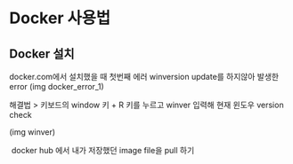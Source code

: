 # Docker 사용법

## Docker 설치

docker.com에서 설치했을 때 첫번째 에러
winversion update를 하지않아 발생한 error (img docker_error_1)

해결법 > 키보드의 window 키 + R 키를 누르고 winver 입력해 현재 윈도우 version check

(img winver)



<img>
docker hub 에서 내가 저장했던 image file을 pull 하기

